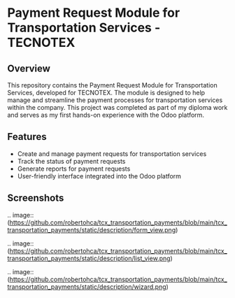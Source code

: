 # Payment Request Module for Transportation Services - TECNOTEX

## Overview

This repository contains the Payment Request Module for Transportation Services, developed for TECNOTEX. The module is designed to help manage and streamline the payment processes for transportation services within the company. This project was completed as part of my diploma work and serves as my first hands-on experience with the Odoo platform.

## Features

- Create and manage payment requests for transportation services
- Track the status of payment requests
- Generate reports for payment requests
- User-friendly interface integrated into the Odoo platform

## Screenshots

.. image::(https://github.com/robertohca/tcx_transportation_payments/blob/main/tcx_transportation_payments/static/description/form_view.png)

.. image::(https://github.com/robertohca/tcx_transportation_payments/blob/main/tcx_transportation_payments/static/description/list_view.png)

.. image::(https://github.com/robertohca/tcx_transportation_payments/blob/main/tcx_transportation_payments/static/description/wizard.png)

